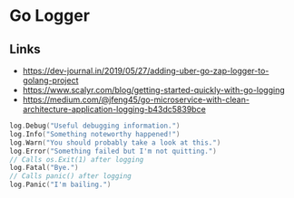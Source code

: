 # Go Logger

## Links
- https://dev-journal.in/2019/05/27/adding-uber-go-zap-logger-to-golang-project
- https://www.scalyr.com/blog/getting-started-quickly-with-go-logging
- https://medium.com/@jfeng45/go-microservice-with-clean-architecture-application-logging-b43dc5839bce

```go
log.Debug("Useful debugging information.")
log.Info("Something noteworthy happened!")
log.Warn("You should probably take a look at this.")
log.Error("Something failed but I'm not quitting.")
// Calls os.Exit(1) after logging
log.Fatal("Bye.")
// Calls panic() after logging
log.Panic("I'm bailing.")
```
